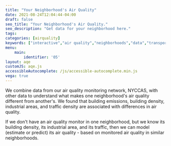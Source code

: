 ```yaml
---
title: "Your Neighborhood's Air Quality"
date: 2021-08-24T12:04:44-04:00
draft: false
seo_title: "Your Neighborhood's Air Quality."
seo_description: "Get data for your neighborhood here."
tags: 
categories: [airquality]
keywords: ["interactive","air quality","neighborhoods","data","transportation","buildings","emissions","exhaust","cars","traffic"]
menu:
    main:
        identifier: '05'
layout: aqe
customJS: aqe.js
accessibleAutocomplete: /js/accessible-autocomplete.min.js
vega: true
---
```


We combine data from our air quality monitoring network, NYCCAS, with other data to understand what makes one neighborhood's air quality different from another's. We found that building emissions, building density, industrial areas, and traffic density are associated with differences in air quality.

If we don't have an air quality monitor in one neighborhood, but we know its building density, its industrial area, and its traffic, then we can model (estimate or predict) its air quality - based on monitored air quality in similar neighborhoods.
